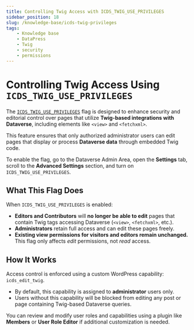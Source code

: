 ```yaml
---
title: Controlling Twig Access with ICDS_TWIG_USE_PRIVILEGES
sidebar_position: 18
slug: /knowledge-base/icds-twig-privileges
tags:
    - Knowledge base
    - DataPress
    - Twig
    - security
    - permissions
---
```


# Controlling Twig Access Using `ICDS_TWIG_USE_PRIVILEGES`

The [`ICDS_TWIG_USE_PRIVILEGES`](/administration/troubleshooting/#advanced-settings) flag is designed to enhance security and editorial control over pages that utilize **Twig-based integrations with Dataverse**, including elements like `<view>` and `<fetchxml>`.

This feature ensures that only authorized administrator users can edit pages that display or process **Dataverse data** through embedded Twig code.

To enable the flag, go to the Dataverse Admin Area, open the **Settings** tab, scroll to the **Advanced Settings** section, and turn on `ICDS_TWIG_USE_PRIVILEGES`.

## What This Flag Does

When `ICDS_TWIG_USE_PRIVILEGES` is enabled:

- **Editors and Contributors** will **no longer be able to edit** pages that contain Twig tags accessing Dataverse (`<view>`, `<fetchxml>`, etc.).
- **Administrators** retain full access and can edit these pages freely.
- **Existing view permissions for visitors and editors remain unchanged.** This flag only affects *edit* permissions, not *read* access.

## How It Works

Access control is enforced using a custom WordPress capability: `icds_edit_twig`.

- By default, this capability is assigned to **administrator** users only.
- Users without this capability will be blocked from editing any post or page containing Twig-based Dataverse queries.

You can review and modify user roles and capabilities using a plugin like **Members** or **User Role Editor** if additional customization is needed.
